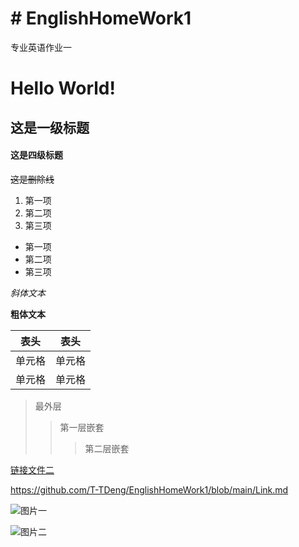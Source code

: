 # # EnglishHomeWork1
专业英语作业一
# Hello World!
## 这是一级标题
#### 这是四级标题
~~这是删除线~~
1. 第一项
2. 第二项
3. 第三项
+ 第一项
+ 第二项
+ 第三项

*斜体文本*

**粗体文本**

|  表头   | 表头  |
|  ----  | ----  |
| 单元格  | 单元格 |
| 单元格  | 单元格 |


> 最外层
> >第一层嵌套
> > >第二层嵌套

[链接文件二](https://github.com/T-TDeng/EnglishHomeWork1/blob/main/Link.md)

<https://github.com/T-TDeng/EnglishHomeWork1/blob/main/Link.md>

![图片一](1.png)

![图片二](https://pages.github.com/images/slideshow/yeoman.png)
